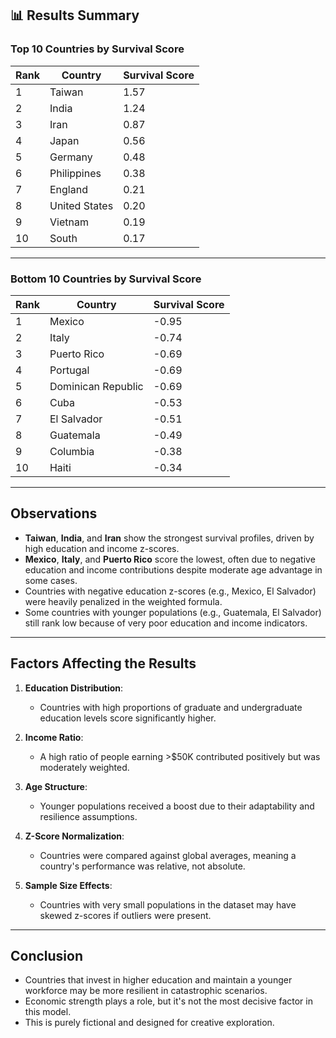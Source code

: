 ## 📊 Results Summary

### Top 10 Countries by Survival Score

| Rank | Country         | Survival Score |
|------|------------------|----------------|
| 1    | Taiwan           | 1.57           |
| 2    | India            | 1.24           |
| 3    | Iran             | 0.87           |
| 4    | Japan            | 0.56           |
| 5    | Germany          | 0.48           |
| 6    | Philippines      | 0.38           |
| 7    | England          | 0.21           |
| 8    | United States    | 0.20           |
| 9    | Vietnam          | 0.19           |
| 10   | South            | 0.17           |

---

### Bottom 10 Countries by Survival Score

| Rank | Country           | Survival Score |
|------|-------------------|----------------|
| 1    | Mexico            | -0.95          |
| 2    | Italy             | -0.74          |
| 3    | Puerto Rico       | -0.69          |
| 4    | Portugal          | -0.69          |
| 5    | Dominican Republic| -0.69          |
| 6    | Cuba              | -0.53          |
| 7    | El Salvador       | -0.51          |
| 8    | Guatemala         | -0.49          |
| 9    | Columbia          | -0.38          |
| 10   | Haiti             | -0.34          |

---

## Observations

- **Taiwan**, **India**, and **Iran** show the strongest survival profiles, driven by high education and income z-scores.
- **Mexico**, **Italy**, and **Puerto Rico** score the lowest, often due to negative education and income contributions despite moderate age advantage in some cases.
- Countries with negative education z-scores (e.g., Mexico, El Salvador) were heavily penalized in the weighted formula.
- Some countries with younger populations (e.g., Guatemala, El Salvador) still rank low because of very poor education and income indicators.

---

## Factors Affecting the Results

1. **Education Distribution**:
   - Countries with high proportions of graduate and undergraduate education levels score significantly higher.

2. **Income Ratio**:
   - A high ratio of people earning >$50K contributed positively but was moderately weighted.

3. **Age Structure**:
   - Younger populations received a boost due to their adaptability and resilience assumptions.

4. **Z-Score Normalization**:
   - Countries were compared against global averages, meaning a country's performance was relative, not absolute.

5. **Sample Size Effects**:
   - Countries with very small populations in the dataset may have skewed z-scores if outliers were present.

---

## Conclusion

- Countries that invest in higher education and maintain a younger workforce may be more resilient in catastrophic scenarios.
- Economic strength plays a role, but it's not the most decisive factor in this model.
- This is purely fictional and designed for creative exploration.

